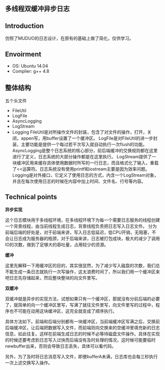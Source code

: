 **多线程双缓冲异步日志**
--
**Introduction**
--
仿照了MUDUO的日志设计，在原有的基础上做了简化，仅供学习。

**Envoirment**
--

 - OS: Ubuntu 14.04
 - Complier: g++ 4.8
 
**整体结构**
--
五个头文件
 - FileUtil
 - LogFile
 - AsyncLogging
 - LogStream
 - Logging
FileUtil是对所操作文件的封装，包含了对文件的操作，打开，关闭，appen写，用buffer设置了一个缓冲区。
LogFile是对FileUtil的进一步封装，主要功能是提供一个每过若干次写入就自动执行一次flush的功能。
AsyncLogging是整个日志系统的核心部分，前后端缓冲的交换规则都在这里进行了定义，日志系统的大部分操作都是在这里执行。
LogStream提供了一块缓冲区用来缓存具体使用数据时所写的一行日志，而且格式化了输入，重载了<<运算符。日志系统没有使用printf和iostream主要是因为效率问题。
Logging是对外接口，它定义了使用日志的方式，内含一个LogStream对象，并且在每次使用日志的时候在内容中加上时间、文件名、行号等内容。


**Technical points**
---

 **异步实现**

这个日志模块用于多线程环境，在多线程环境下为每一个需要日志服务的线程创建一个背景线程，由当前线程生成日志，背景线程负责把日志写入日志文件。 分为前端后端的好处是，对于前端来讲，写入日志低延迟，低CPU开销，无阻塞，不会让日志成为服务器的瓶颈，对于后端来讲，日志被打包成块，极大的减少了调用IO的次数，做到了足够大的吞吐量，占用较少的资源。

**缓冲**

这里先解释一下用缓冲区的目的，其实很显然，为了减少写入磁盘的次数，我们总不能生成一条日志就执行一次写操作，这太浪费时间了，所以我们用一个缓冲区来吧日志先存储起来，然后整块整块的向文件里写。

**双缓冲**

双缓冲就是异步的实现方法，试想如果只有一个缓冲区，那就没有分前后端的必要了，就简单的向一个缓冲区里写，写满了就往文件里写，向文件里写的过程中，程序也不可能在动用这块缓冲区，这完全就变成了顺序执行。

具体方法如下。前端和后端分别都有一块缓冲区，当前端缓冲区写满之后，交换前后端缓冲区，让后端把数据写入文件，而前端则向交换来的空缓冲里填充新的日志信息，如此往复。这样在前端生成日志的时候不必等待磁盘文件操作。具体在实现的时候还要考虑到日志写入过快而后端没有及时处理的情况，这时候可能要临时newbuffer出来，否则会导致日志丢失，具体可以看代码。

另外，为了及时将日志消息写入文件，即便bufferA未满，日志库也会每三秒执行一次上述交换写入操作。
